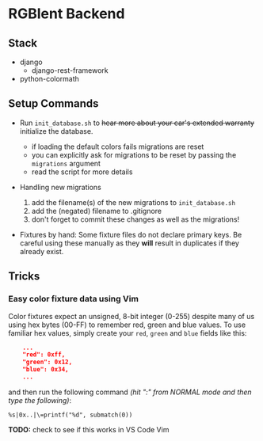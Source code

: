 # RGBlent Backend

## Stack

- django
	- django-rest-framework
- python-colormath

## Setup Commands

- Run `init_database.sh` to ~~hear more about your car's extended warranty~~ initialize the database.
	- if loading the default colors fails migrations are reset
	- you can explicitly ask for migrations to be reset by passing the `migrations` argument
	- read the script for more details

- Handling new migrations
	1) add the filename(s) of the new migrations to `init_database.sh`
	2) add the (negated) filename to .gitignore
	3) don't forget to commit these changes as well as the migrations!

- Fixtures by hand:
Some fixture files do not declare primary keys. Be careful using these manually as they **will** result in duplicates if they already exist.

## Tricks

### Easy color fixture data using Vim

Color fixtures expect an unsigned, 8-bit integer (0-255) despite many of us using hex bytes (00-FF) to remember red, green and blue values. To use familiar hex values, simply create your `red`, `green` and `blue` fields like this:

```json
	...
	"red": 0xff,
	"green": 0x12,
	"blue": 0x34,
	...
```

and then run the following command *(hit ":" from NORMAL mode and then type the following)*: 

```
%s|0x..|\=printf("%d", submatch(0))
```

**TODO:** check to see if this works in VS Code Vim
